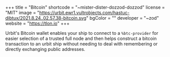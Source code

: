 +++
title = "Bitcoin"
shortcode = "~mister-dister-dozzod-dozzod"
license = "MIT"
image = "https://urbit.ewr1.vultrobjects.com/hastuc-dibtux/2021.8.24..02.57.38-bitcoin.svg"
bgColor = ""
developer = "~zod"
website = "https://tlon.io"
+++

Urbit's Bitcoin wallet enables your ship to connect to a `%btc-provider` for easier selection  of a trusted full node and then helps construct a bitcoin transaction to an urbit ship without needing to deal with remembering or directly exchanging public addresses.
